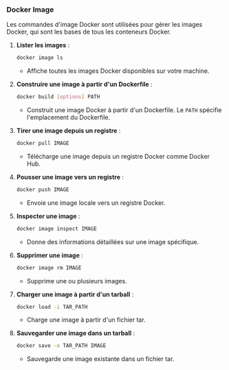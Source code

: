 ### Docker Image
Les commandes d'image Docker sont utilisées pour gérer les images Docker, qui sont les bases de tous les conteneurs Docker.

1. **Lister les images** :
   ```bash
   docker image ls
   ```
   - Affiche toutes les images Docker disponibles sur votre machine.

2. **Construire une image à partir d'un Dockerfile** :
   ```bash
   docker build [options] PATH
   ```
   - Construit une image Docker à partir d'un Dockerfile. Le `PATH` spécifie l'emplacement du Dockerfile.

3. **Tirer une image depuis un registre** :
   ```bash
   docker pull IMAGE
   ```
   - Télécharge une image depuis un registre Docker comme Docker Hub.

4. **Pousser une image vers un registre** :
   ```bash
   docker push IMAGE
   ```
   - Envoie une image locale vers un registre Docker.

5. **Inspecter une image** :
   ```bash
   docker image inspect IMAGE
   ```
   - Donne des informations détaillées sur une image spécifique.

6. **Supprimer une image** :
   ```bash
   docker image rm IMAGE
   ```
   - Supprime une ou plusieurs images.

7. **Charger une image à partir d'un tarball** :
   ```bash
   docker load -i TAR_PATH
   ```
   - Charge une image à partir d'un fichier tar.

8. **Sauvegarder une image dans un tarball** :
   ```bash
   docker save -o TAR_PATH IMAGE
   ```
   - Sauvegarde une image existante dans un fichier tar.